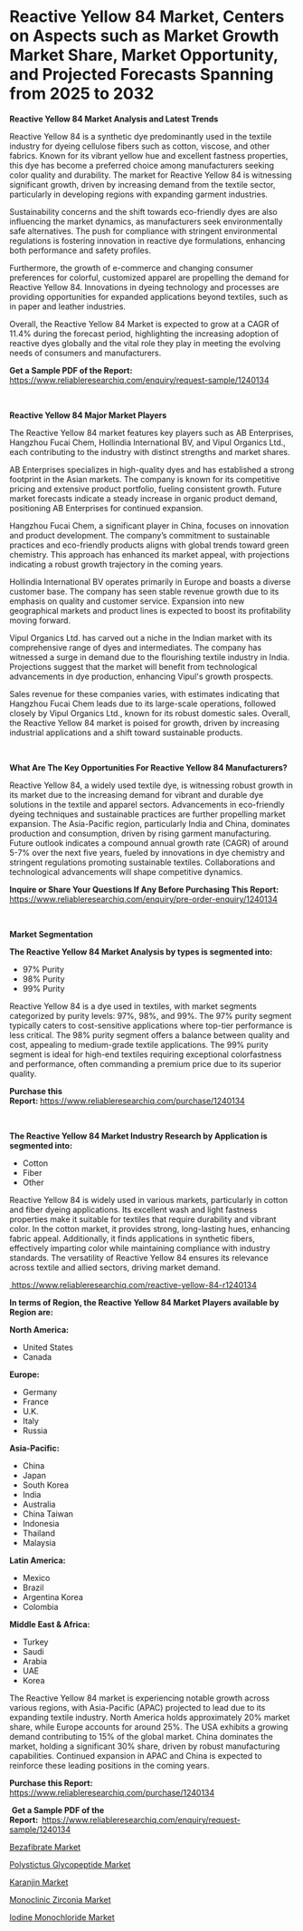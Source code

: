 <p><h1>Reactive Yellow 84 Market, Centers on Aspects such as Market Growth Market Share, Market Opportunity, and Projected Forecasts Spanning from 2025 to 2032</h1></p><p><strong>Reactive Yellow 84 Market Analysis and Latest Trends</strong></p>
<p><p>Reactive Yellow 84 is a synthetic dye predominantly used in the textile industry for dyeing cellulose fibers such as cotton, viscose, and other fabrics. Known for its vibrant yellow hue and excellent fastness properties, this dye has become a preferred choice among manufacturers seeking color quality and durability. The market for Reactive Yellow 84 is witnessing significant growth, driven by increasing demand from the textile sector, particularly in developing regions with expanding garment industries. </p><p>Sustainability concerns and the shift towards eco-friendly dyes are also influencing the market dynamics, as manufacturers seek environmentally safe alternatives. The push for compliance with stringent environmental regulations is fostering innovation in reactive dye formulations, enhancing both performance and safety profiles.</p><p>Furthermore, the growth of e-commerce and changing consumer preferences for colorful, customized apparel are propelling the demand for Reactive Yellow 84. Innovations in dyeing technology and processes are providing opportunities for expanded applications beyond textiles, such as in paper and leather industries.</p><p>Overall, the Reactive Yellow 84 Market is expected to grow at a CAGR of 11.4% during the forecast period, highlighting the increasing adoption of reactive dyes globally and the vital role they play in meeting the evolving needs of consumers and manufacturers.</p></p>
<p><strong>Get a Sample PDF of the Report:&nbsp;</strong> <a href="https://www.reliableresearchiq.com/enquiry/request-sample/1240134?utm_campaign=1129&utm_medium=2&utm_source=Github&utm_content=ia&utm_term=02042025&utm_id=reactive-yellow-84">https://www.reliableresearchiq.com/enquiry/request-sample/1240134</a></p>
<p>&nbsp;</p>
<p><strong>Reactive Yellow 84 Major Market Players</strong></p>
<p><p>The Reactive Yellow 84 market features key players such as AB Enterprises, Hangzhou Fucai Chem, Hollindia International BV, and Vipul Organics Ltd., each contributing to the industry with distinct strengths and market shares.</p><p>AB Enterprises specializes in high-quality dyes and has established a strong footprint in the Asian markets. The company is known for its competitive pricing and extensive product portfolio, fueling consistent growth. Future market forecasts indicate a steady increase in organic product demand, positioning AB Enterprises for continued expansion.</p><p>Hangzhou Fucai Chem, a significant player in China, focuses on innovation and product development. The company’s commitment to sustainable practices and eco-friendly products aligns with global trends toward green chemistry. This approach has enhanced its market appeal, with projections indicating a robust growth trajectory in the coming years. </p><p>Hollindia International BV operates primarily in Europe and boasts a diverse customer base. The company has seen stable revenue growth due to its emphasis on quality and customer service. Expansion into new geographical markets and product lines is expected to boost its profitability moving forward.</p><p>Vipul Organics Ltd. has carved out a niche in the Indian market with its comprehensive range of dyes and intermediates. The company has witnessed a surge in demand due to the flourishing textile industry in India. Projections suggest that the market will benefit from technological advancements in dye production, enhancing Vipul's growth prospects.</p><p>Sales revenue for these companies varies, with estimates indicating that Hangzhou Fucai Chem leads due to its large-scale operations, followed closely by Vipul Organics Ltd., known for its robust domestic sales. Overall, the Reactive Yellow 84 market is poised for growth, driven by increasing industrial applications and a shift toward sustainable products.</p></p>
<p>&nbsp;</p>
<p><strong>What Are The Key Opportunities For Reactive Yellow 84 Manufacturers?</strong></p>
<p><p>Reactive Yellow 84, a widely used textile dye, is witnessing robust growth in its market due to the increasing demand for vibrant and durable dye solutions in the textile and apparel sectors. Advancements in eco-friendly dyeing techniques and sustainable practices are further propelling market expansion. The Asia-Pacific region, particularly India and China, dominates production and consumption, driven by rising garment manufacturing. Future outlook indicates a compound annual growth rate (CAGR) of around 5-7% over the next five years, fueled by innovations in dye chemistry and stringent regulations promoting sustainable textiles. Collaborations and technological advancements will shape competitive dynamics.</p></p>
<p><strong>Inquire or Share Your Questions If Any Before Purchasing This Report:</strong> <a href="https://www.reliableresearchiq.com/enquiry/pre-order-enquiry/1240134?utm_campaign=1129&utm_medium=2&utm_source=Github&utm_content=ia&utm_term=02042025&utm_id=reactive-yellow-84">https://www.reliableresearchiq.com/enquiry/pre-order-enquiry/1240134</a></p>
<p>&nbsp;</p>
<p><strong>Market Segmentation</strong></p>
<p><strong>The Reactive Yellow 84 Market Analysis by types is segmented into:</strong></p>
<p><ul><li>97% Purity</li><li>98% Purity</li><li>99% Purity</li></ul></p>
<p><p>Reactive Yellow 84 is a dye used in textiles, with market segments categorized by purity levels: 97%, 98%, and 99%. The 97% purity segment typically caters to cost-sensitive applications where top-tier performance is less critical. The 98% purity segment offers a balance between quality and cost, appealing to medium-grade textile applications. The 99% purity segment is ideal for high-end textiles requiring exceptional colorfastness and performance, often commanding a premium price due to its superior quality.</p></p>
<p><strong>Purchase this Report:&nbsp;</strong><a href="https://www.reliableresearchiq.com/purchase/1240134?utm_campaign=1129&utm_medium=2&utm_source=Github&utm_content=ia&utm_term=02042025&utm_id=reactive-yellow-84">https://www.reliableresearchiq.com/purchase/1240134</a></p>
<p>&nbsp;</p>
<p><strong>The Reactive Yellow 84 Market Industry Research by Application is segmented into:</strong></p>
<p><ul><li>Cotton</li><li>Fiber</li><li>Other</li></ul></p>
<p><p>Reactive Yellow 84 is widely used in various markets, particularly in cotton and fiber dyeing applications. Its excellent wash and light fastness properties make it suitable for textiles that require durability and vibrant color. In the cotton market, it provides strong, long-lasting hues, enhancing fabric appeal. Additionally, it finds applications in synthetic fibers, effectively imparting color while maintaining compliance with industry standards. The versatility of Reactive Yellow 84 ensures its relevance across textile and allied sectors, driving market demand.</p></p>
<p><a href="https://www.reliableresearchiq.com/reactive-yellow-84-r1240134?utm_campaign=1129&utm_medium=2&utm_source=Github&utm_content=ia&utm_term=02042025&utm_id=reactive-yellow-84">&nbsp;https://www.reliableresearchiq.com/reactive-yellow-84-r1240134</a></p>
<p><strong>In terms of Region, the Reactive Yellow 84 Market Players available by Region are:</strong></p>
<p>
    <p> <strong> North America: </strong>
        <ul>
            <li>United States</li>
            <li>Canada</li>
        </ul>
        </p> 
    <p> <strong> Europe: </strong>
        <ul>
            <li>Germany</li>
            <li>France</li>
            <li>U.K.</li>
            <li>Italy</li>
            <li>Russia</li>
        </ul>
        </p> 
    <p> <strong> Asia-Pacific: </strong>
        <ul>
            <li>China</li>
            <li>Japan</li>
            <li>South Korea</li>
            <li>India</li>
            <li>Australia</li>
            <li>China Taiwan</li>
            <li>Indonesia</li>
            <li>Thailand</li>
            <li>Malaysia</li>
        </ul>
        </p> 
    <p> <strong> Latin America: </strong>
        <ul>
            <li>Mexico</li>
            <li>Brazil</li>
            <li>Argentina Korea</li>
            <li>Colombia</li>
        </ul>
        </p> 
    <p> <strong> Middle East & Africa: </strong>
        <ul>
            <li>Turkey</li>
            <li>Saudi</li>
            <li>Arabia</li>
            <li>UAE</li>
            <li>Korea</li>
        </ul>
    </p>
    </p>
<p><p>The Reactive Yellow 84 market is experiencing notable growth across various regions, with Asia-Pacific (APAC) projected to lead due to its expanding textile industry. North America holds approximately 20% market share, while Europe accounts for around 25%. The USA exhibits a growing demand contributing to 15% of the global market. China dominates the market, holding a significant 30% share, driven by robust manufacturing capabilities. Continued expansion in APAC and China is expected to reinforce these leading positions in the coming years.</p></p>
<p><strong>Purchase this Report: </strong><a href="https://www.reliableresearchiq.com/purchase/1240134?utm_campaign=1129&utm_medium=2&utm_source=Github&utm_content=ia&utm_term=02042025&utm_id=reactive-yellow-84">https://www.reliableresearchiq.com/purchase/1240134</a></p>
<p>&nbsp;<strong>Get a Sample PDF of the Report:&nbsp;&nbsp;</strong><a href="https://www.reliableresearchiq.com/enquiry/request-sample/1240134?utm_campaign=1129&utm_medium=2&utm_source=Github&utm_content=ia&utm_term=02042025&utm_id=reactive-yellow-84">https://www.reliableresearchiq.com/enquiry/request-sample/1240134</a></p>
<p><strong></strong></p>
<p><p><a href="https://github.com/bocksovers0r/Market-Research-Report-List-1/blob/main/bezafibrate-market.md?utm_campaign=1129&utm_medium=2&utm_source=Github&utm_content=ia&utm_term=02042025&utm_id=reactive-yellow-84">Bezafibrate Market</a></p><p><a href="https://github.com/skoppmerlib9/Market-Research-Report-List-1/blob/main/polystictus-glycopeptide-market.md?utm_campaign=1129&utm_medium=2&utm_source=Github&utm_content=ia&utm_term=02042025&utm_id=reactive-yellow-84">Polystictus Glycopeptide Market</a></p><p><a href="https://github.com/saimntamiki/Market-Research-Report-List-1/blob/main/karanjin-market.md?utm_campaign=1129&utm_medium=2&utm_source=Github&utm_content=ia&utm_term=02042025&utm_id=reactive-yellow-84">Karanjin Market</a></p><p><a href="https://github.com/gambokaiohjr/Market-Research-Report-List-1/blob/main/monoclinic-zirconia-market.md?utm_campaign=1129&utm_medium=2&utm_source=Github&utm_content=ia&utm_term=02042025&utm_id=reactive-yellow-84">Monoclinic Zirconia Market</a></p><p><a href="https://github.com/messonmengen75/Market-Research-Report-List-1/blob/main/iodine-monochloride-market.md?utm_campaign=1129&utm_medium=2&utm_source=Github&utm_content=ia&utm_term=02042025&utm_id=reactive-yellow-84">Iodine Monochloride Market</a></p></p>